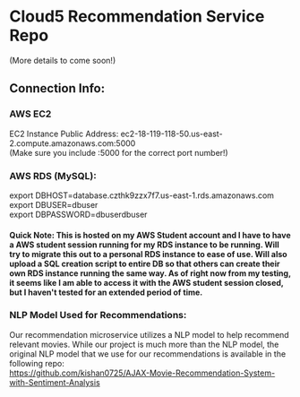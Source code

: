 # Cloud5 Recommendation Service Repo
(More details to come soon!)

## Connection Info:
### AWS EC2
EC2 Instance Public Address: ec2-18-119-118-50.us-east-2.compute.amazonaws.com:5000  
(Make sure you include :5000 for the correct port number!)

### AWS RDS (MySQL):
export DBHOST=database.czthk9zzx7f7.us-east-1.rds.amazonaws.com  
export DBUSER=dbuser  
export DBPASSWORD=dbuserdbuser  

#### Quick Note: This is hosted on my AWS Student account and I have to have a AWS student session running for my RDS instance to be running. Will try to migrate this out to a personal RDS instance to ease of use. Will also upload a SQL creation script to entire DB so that others can create their own RDS instance running the same way. As of right now from my testing, it seems like I am able to access it with the AWS student session closed, but I haven't tested for an extended period of time.  


### NLP Model Used for Recommendations:
Our recommendation microservice utilizes a NLP model to help recommend relevant movies. While our project is much more than the NLP model, the original NLP model that we use for our recommendations is available in the following repo:  
https://github.com/kishan0725/AJAX-Movie-Recommendation-System-with-Sentiment-Analysis
